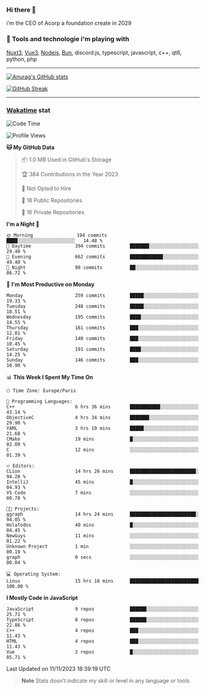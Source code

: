 ### Hi there 👋

i'm the CEO of Acorp a foundation create in 2029  

### 🧰 Tools and technologie i'm playing with

[Nuxt3](https://nuxt.com), [Vue3](https://vuejs.org/), [Nodejs](https://nodejs.org), [Bun](https://bun.sh/), discord.js, typescript, javascript, c++, qt6, python, php

---

[![Anurag's GitHub stats](https://github-readme-stats.vercel.app/api?username=ackimixs&show_icons=true&theme=github_dark&count_private=true)](https://www.ackimixs.xyz)

[![GitHub Streak](https://github-readme-streak-stats.herokuapp.com?user=Ackimixs&theme=github-dark-blue&date_format=j%20M%5B%20Y%5D&mode=weekly)](https://git.io/streak-stats)

---
 
 ### [Wakatime](https://wakatime.com/) stat

<!--START_SECTION:waka-->
![Code Time](http://img.shields.io/badge/Code%20Time-839%20hrs%2038%20mins-blue)

![Profile Views](http://img.shields.io/badge/Profile%20Views-0-blue)

**🐱 My GitHub Data** 

> 📦 1.0 MB Used in GitHub's Storage 
 > 
> 🏆 384 Contributions in the Year 2023
 > 
> 🚫 Not Opted to Hire
 > 
> 📜 18 Public Repositories 
 > 
> 🔑 16 Private Repositories 
 > 
**I'm a Night 🦉** 

```text
🌞 Morning                194 commits         ████░░░░░░░░░░░░░░░░░░░░░   14.48 % 
🌆 Daytime                394 commits         ███████░░░░░░░░░░░░░░░░░░   29.40 % 
🌃 Evening                662 commits         ████████████░░░░░░░░░░░░░   49.40 % 
🌙 Night                  90 commits          ██░░░░░░░░░░░░░░░░░░░░░░░   06.72 % 
```
📅 **I'm Most Productive on Monday** 

```text
Monday                   259 commits         █████░░░░░░░░░░░░░░░░░░░░   19.33 % 
Tuesday                  248 commits         █████░░░░░░░░░░░░░░░░░░░░   18.51 % 
Wednesday                195 commits         ████░░░░░░░░░░░░░░░░░░░░░   14.55 % 
Thursday                 161 commits         ███░░░░░░░░░░░░░░░░░░░░░░   12.01 % 
Friday                   140 commits         ███░░░░░░░░░░░░░░░░░░░░░░   10.45 % 
Saturday                 191 commits         ████░░░░░░░░░░░░░░░░░░░░░   14.25 % 
Sunday                   146 commits         ███░░░░░░░░░░░░░░░░░░░░░░   10.90 % 
```


📊 **This Week I Spent My Time On** 

```text
🕑︎ Time Zone: Europe/Paris

💬 Programming Languages: 
C++                      6 hrs 36 mins       ███████████░░░░░░░░░░░░░░   43.14 % 
ObjectiveC               4 hrs 34 mins       ███████░░░░░░░░░░░░░░░░░░   29.90 % 
YAML                     3 hrs 19 mins       █████░░░░░░░░░░░░░░░░░░░░   21.68 % 
CMake                    19 mins             █░░░░░░░░░░░░░░░░░░░░░░░░   02.09 % 
C                        12 mins             ░░░░░░░░░░░░░░░░░░░░░░░░░   01.39 % 

🔥 Editors: 
CLion                    14 hrs 26 mins      ████████████████████████░   94.28 % 
IntelliJ                 45 mins             █░░░░░░░░░░░░░░░░░░░░░░░░   04.93 % 
VS Code                  7 mins              ░░░░░░░░░░░░░░░░░░░░░░░░░   00.78 % 

🐱‍💻 Projects: 
ggraph                   14 hrs 24 mins      ████████████████████████░   94.05 % 
HolaTodos                40 mins             █░░░░░░░░░░░░░░░░░░░░░░░░   04.45 % 
NewGuys                  11 mins             ░░░░░░░░░░░░░░░░░░░░░░░░░   01.22 % 
Unknown Project          1 min               ░░░░░░░░░░░░░░░░░░░░░░░░░   00.19 % 
graph                    0 secs              ░░░░░░░░░░░░░░░░░░░░░░░░░   00.04 % 

💻 Operating System: 
Linux                    15 hrs 18 mins      █████████████████████████   100.00 % 
```

**I Mostly Code in JavaScript** 

```text
JavaScript               9 repos             ██████░░░░░░░░░░░░░░░░░░░   25.71 % 
TypeScript               8 repos             ██████░░░░░░░░░░░░░░░░░░░   22.86 % 
C++                      4 repos             ███░░░░░░░░░░░░░░░░░░░░░░   11.43 % 
HTML                     4 repos             ███░░░░░░░░░░░░░░░░░░░░░░   11.43 % 
Vue                      2 repos             █░░░░░░░░░░░░░░░░░░░░░░░░   05.71 % 
```




 Last Updated on 11/11/2023 18:39:19 UTC
<!--END_SECTION:waka-->

> **Note**
> Stats dosn't indicate my skill or level in any language or tools
